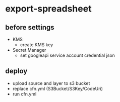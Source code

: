 # export-spreadsheet

## before settings

- KMS
  - create KMS key
- Secret Manager
  - set googleapi service account credential json

## deploy

- upload source and layer to s3 bucket
- replace cfn.yml (S3Bucket/S3Key/CodeUri)
- run cfn.yml
